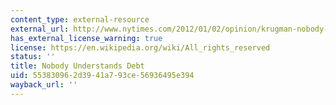 ```yaml
---
content_type: external-resource
external_url: http://www.nytimes.com/2012/01/02/opinion/krugman-nobody-understands-debt.html
has_external_license_warning: true
license: https://en.wikipedia.org/wiki/All_rights_reserved
status: ''
title: Nobody Understands Debt
uid: 55383096-2d39-41a7-93ce-56936495e394
wayback_url: ''
---
```

